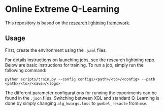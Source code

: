 # Online Extreme Q-Learning

This repository is based on the [research lightning framework](https://github.com/jhejna/research-lightning).

## Usage
First, create the environment using the `.yaml` files.

For details instructions on launching jobs, see the research lightning repo. Below are basic instructions for training. To run a job, simply run the following command:

```
python scripts/train.py --config configs/<path>/<to>/<config> --path <path>/<to>/<save>/<logs>
```

The different parameter configurations for running the experiments can be found in the `.json` files. Switching between XQL and standard Q-Learning is done by simply changing `alg_kwargs.loss` to `gumbel_resacle` from `mse`.